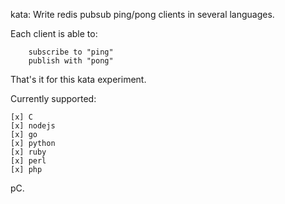 kata: Write redis pubsub ping/pong clients in several languages.

Each client is able to:

		subscribe to "ping"
		publish with "pong"

That's it for this kata experiment.

Currently supported:

	[x] C
	[x] nodejs
	[x] go
	[x] python
	[x] ruby
	[x] perl
	[x] php

pC.
